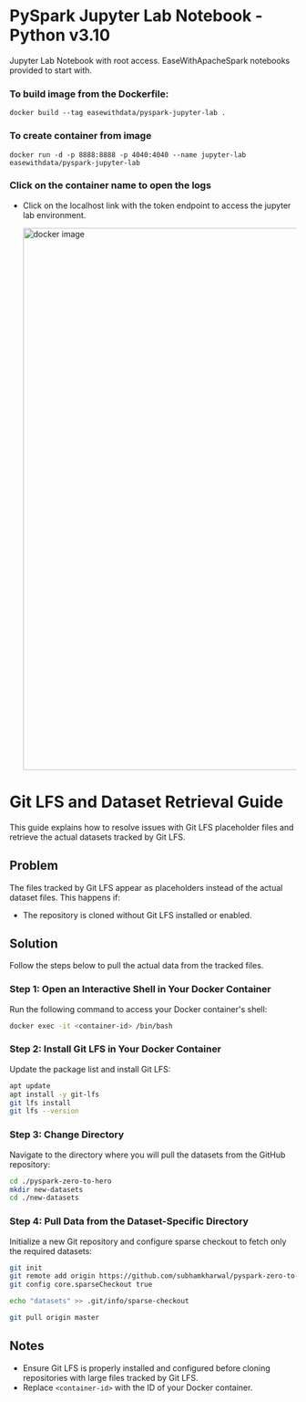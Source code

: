 # PySpark Jupyter Lab Notebook - Python v3.10

Jupyter Lab Notebook with root access.
EaseWithApacheSpark notebooks provided to start with.

### To build image from the Dockerfile:
    docker build --tag easewithdata/pyspark-jupyter-lab .

### To create container from image
    docker run -d -p 8888:8888 -p 4040:4040 --name jupyter-lab easewithdata/pyspark-jupyter-lab


### Click on the container name to open the logs
 - Click on the localhost link with the token endpoint to access the jupyter lab environment.

   
   <img width="950" alt="docker image" src="https://github.com/user-attachments/assets/cfbee07a-36df-4e02-8722-a253f077546f">


# Git LFS and Dataset Retrieval Guide

This guide explains how to resolve issues with Git LFS placeholder files and retrieve the actual datasets tracked by Git LFS.

## Problem
The files tracked by Git LFS appear as placeholders instead of the actual dataset files. This happens if:
- The repository is cloned without Git LFS installed or enabled.

## Solution
Follow the steps below to pull the actual data from the tracked files.

### Step 1: Open an Interactive Shell in Your Docker Container
Run the following command to access your Docker container's shell:
```bash
docker exec -it <container-id> /bin/bash
```

### Step 2: Install Git LFS in Your Docker Container
Update the package list and install Git LFS:
```bash
apt update
apt install -y git-lfs
git lfs install
git lfs --version
```

### Step 3: Change Directory
Navigate to the directory where you will pull the datasets from the GitHub repository:
```bash
cd ./pyspark-zero-to-hero
mkdir new-datasets
cd ./new-datasets
```

### Step 4: Pull Data from the Dataset-Specific Directory
Initialize a new Git repository and configure sparse checkout to fetch only the required datasets:
```bash
git init
git remote add origin https://github.com/subhamkharwal/pyspark-zero-to-hero.git
git config core.sparseCheckout true

echo "datasets" >> .git/info/sparse-checkout

git pull origin master
```

## Notes
- Ensure Git LFS is properly installed and configured before cloning repositories with large files tracked by Git LFS.
- Replace `<container-id>` with the ID of your Docker container.

